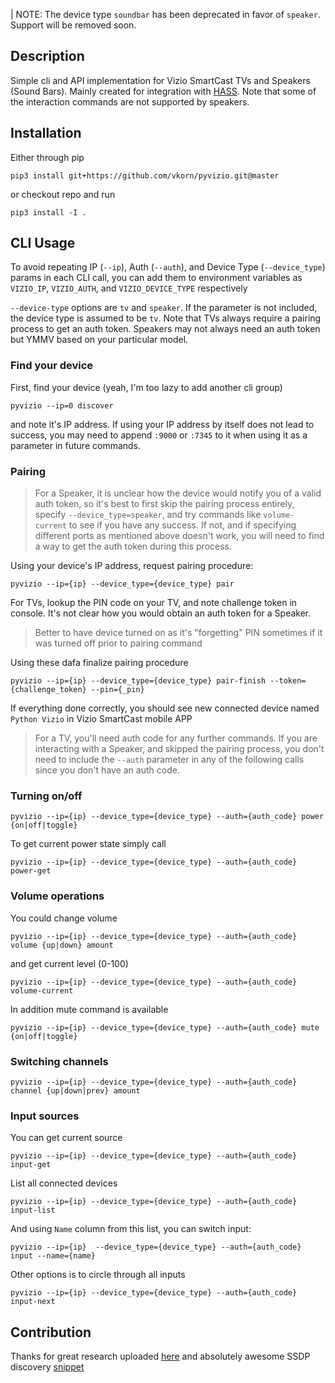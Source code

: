 | NOTE: The device type `soundbar` has been deprecated in favor of `speaker`. Support will be removed soon.

## Description

Simple cli and API implementation for Vizio SmartCast TVs and Speakers (Sound Bars). Mainly created for 
integration with [HASS](http://home-assistant.io). Note that some of the interaction commands are not supported by 
speakers.

## Installation

Either through pip

```
pip3 install git+https://github.com/vkorn/pyvizio.git@master
```

or checkout repo and run 

```
pip3 install -I .
```

## CLI Usage

To avoid repeating IP (`--ip`), Auth (`--auth`), and Device Type (`--device_type`) params in each CLI call, you can add them to environment variables as `VIZIO_IP`, `VIZIO_AUTH`, and `VIZIO_DEVICE_TYPE` respectively

`--device-type` options are `tv` and `speaker`. If the parameter is not included, the device type is assumed to be `tv`. Note that TVs always require a pairing process to get an auth token. Speakers may not always need an auth token but YMMV based on your particular model.

### Find your device

First, find your device (yeah, I'm too lazy to add another cli group)
```
pyvizio --ip=0 discover
```

and note it's IP address. If using your IP address by itself does not lead to success, you may need to append `:9000` or `:7345` to it when using it as a parameter in future commands. 

### Pairing

> For a Speaker, it is unclear how the device would notify you of a valid auth token, so it's best to first skip the pairing process entirely, specify `--device_type=speaker`, and try commands like `volume-current` to see if you have any success. If not, and if specifying different ports as mentioned above doesn't work, you will need to find a way to get the auth token during this process.

Using your device's IP address, request pairing procedure:

```
pyvizio --ip={ip} --device_type={device_type} pair
```

For TVs, lookup the PIN code on your TV, and note challenge token in console. It's not clear how you would obtain an auth token for a Speaker. 

> Better to have device turned on as it's "forgetting" PIN sometimes if it was 
turned off prior to pairing command

Using these dafa finalize pairing procedure
```
pyvizio --ip={ip} --device_type={device_type} pair-finish --token={challenge_token} --pin={_pin} 
```
If everything done correctly, you should see new connected device named `Python Vizio` 
in Vizio SmartCast mobile APP 


> For a TV, you'll need auth code for any further commands. If you are interacting with a Speaker, and skipped the pairing process, you don't need to include the `--auth` parameter in any of the following calls since you don't have an auth code.

### Turning on/off

```
pyvizio --ip={ip} --device_type={device_type} --auth={auth_code} power {on|off|toggle}
```

To get current power state simply call

```
pyvizio --ip={ip} --device_type={device_type} --auth={auth_code} power-get
``` 

### Volume operations

You could change volume

```
pyvizio --ip={ip} --device_type={device_type} --auth={auth_code} volume {up|down} amount
```

and get current level (0-100)

```
pyvizio --ip={ip} --device_type={device_type} --auth={auth_code} volume-current
```

In addition mute command is available

```
pyvizio --ip={ip} --device_type={device_type} --auth={auth_code} mute {on|off|toggle}
```

### Switching channels
```
pyvizio --ip={ip} --device_type={device_type} --auth={auth_code} channel {up|down|prev} amount
```

### Input sources

You can get current source 

```
pyvizio --ip={ip} --device_type={device_type} --auth={auth_code} input-get
```

List all connected devices

```
pyvizio --ip={ip} --device_type={device_type} --auth={auth_code} input-list
```

And using `Name` column from this list, you can switch input:

```
pyvizio --ip={ip}  --device_type={device_type} --auth={auth_code} input --name={name}
```

Other options is to circle through all inputs
```
pyvizio --ip={ip} --device_type={device_type} --auth={auth_code} input-next
``` 

## Contribution

Thanks for great research uploaded [here](https://github.com/exiva/Vizio_SmartCast_API) and 
absolutely awesome SSDP discovery [snippet](https://gist.github.com/dankrause/6000248)
